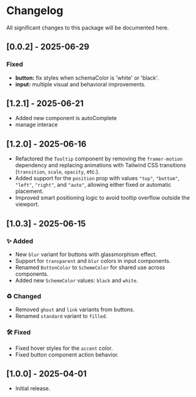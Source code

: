 # Changelog

All significant changes to this package will be documented here.

## [0.0.2] - 2025-06-29

### Fixed

- **button:** fix styles when schemaColor is 'white' or 'black'.
- **input:** multiple visual and behavioral improvements.

## [1.2.1] - 2025-06-21

- Added new component is autoComplete
- manage interace

## [1.2.0] - 2025-06-16

- Refactored the `Tooltip` component by removing the `framer-motion` dependency and replacing animations with Tailwind CSS transitions (`transition`, `scale`, `opacity`, etc.).
- Added support for the `position` prop with values `"top"`, `"bottom"`, `"left"`, `"right"`, and `"auto"`, allowing either fixed or automatic placement.
- Improved smart positioning logic to avoid tooltip overflow outside the viewport.

## [1.0.3] - 2025-06-15

### ✨ Added

- New `blur` variant for buttons with glassmorphism effect.
- Support for `transparent` and `blur` colors in input components.
- Renamed `ButtonColor` to `SchemeColor` for shared use across components.
- Added new `SchemeColor` values: `black` and `white`.

### ♻️ Changed

- Removed `ghost` and `link` variants from buttons.
- Renamed `standard` variant to `filled`.

### 🛠 Fixed

- Fixed hover styles for the `accent` color.
- Fixed button component action behavior.

## [1.0.0] - 2025-04-01

- Initial release.
